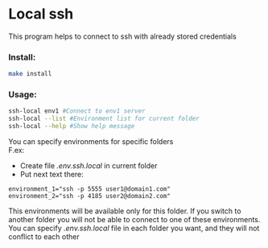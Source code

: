 # Local ssh

This program helps to connect to ssh with already stored credentials

### Install:
```bash
make install
```

### Usage:
```bash
ssh-local env1 #Connect to env1 server
ssh-local --list #Environment list for current folder
ssh-local --help #Show help message
```

You can specify environments for specific folders<br>
F.ex:

* Create file *.env.ssh.local* in current folder
* Put next text there:
```
environment_1="ssh -p 5555 user1@domain1.com"
environment_2="ssh -p 4185 user2@domain2.com"
```
This environments will be available only for this folder.
If you switch to another folder you will not be able to connect 
to one of these environments.
You can specify *.env.ssh.local* file in each folder you want,
and they will not conflict to each other


